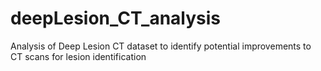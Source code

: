 # deepLesion_CT_analysis
Analysis of Deep Lesion CT dataset to identify potential improvements to CT scans for lesion identification
